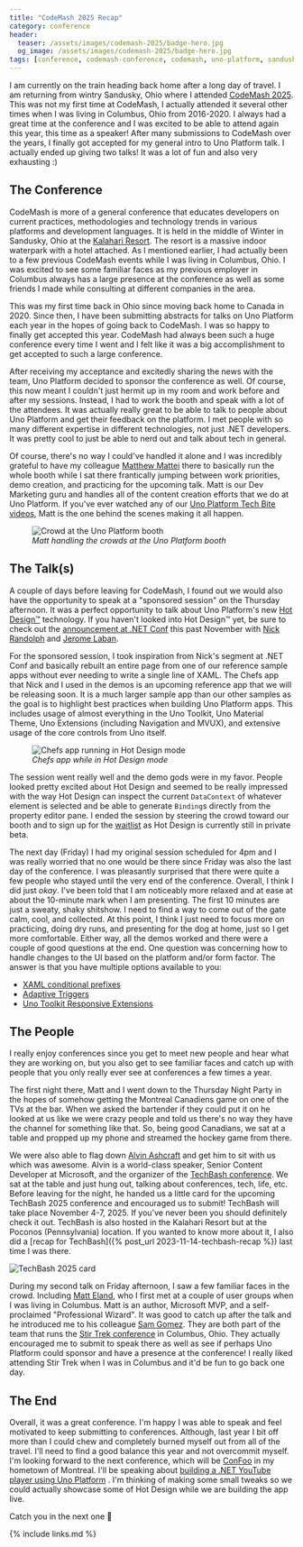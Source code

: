 ```yaml
---
title: "CodeMash 2025 Recap"
category: conference
header:
  teaser: /assets/images/codemash-2025/badge-hero.jpg
  og_image: /assets/images/codemash-2025/badge-hero.jpg
tags: [conference, codemash-conference, codemash, uno-platform, sandusky]
---
```


I am currently on the train heading back home after a long day of travel. I am returning from wintry Sandusky, Ohio where I attended [CodeMash 2025][codemash-site]. This was not my first time at CodeMash, I actually attended it several other times when I was living in Columbus, Ohio from 2016-2020. I always had a great time at the conference and I was excited to be able to attend again this year, this time as a speaker! After many submissions to CodeMash over the years, I finally got accepted for my general intro to Uno Platform talk. I actually ended up giving two talks! It was a lot of fun and also very exhausting :)

## The Conference

CodeMash is more of a general conference that educates developers on current practices, methodologies and technology trends in various platforms and development languages. It is held in the middle of Winter in Sandusky, Ohio at the [Kalahari Resort][kalahari-site]. The resort is a massive indoor waterpark with a hotel attached. As I mentioned earlier, I had actually been to a few previous CodeMash events while I was living in Columbus, Ohio. I was excited to see some familiar faces as my previous employer in Columbus always has a large presence at the conference as well as some friends I made while consulting at different companies in the area.

This was my first time back in Ohio since moving back home to Canada in 2020. Since then, I have been submitting abstracts for talks on Uno Platform each year in the hopes of going back to CodeMash. I was so happy to finally get accepted this year. CodeMash had always been such a huge conference every time I went and I felt like it was a big accomplishment to get accepted to such a large conference.

After receiving my acceptance and excitedly sharing the news with the team, Uno Platform decided to sponsor the conference as well. Of course, this now meant I couldn't just hermit up in my room and work before and after my sessions. Instead, I had to work the booth and speak with a lot of the attendees. It was actually really great to be able to talk to people about Uno Platform and get their feedback on the platform. I met people with so many different expertise in different technologies, not just .NET developers. It was pretty cool to just be able to nerd out and talk about tech in general.

Of course, there's no way I could've handled it alone and I was incredibly grateful to have my colleague [Matthew Mattei][mattei-twitter] there to basically run the whole booth while I sat there frantically jumping between work priorities, demo creation, and practicing for the upcoming talk. Matt is our Dev Marketing guru and handles all of the content creation efforts that we do at Uno Platform. If you've ever watched any of our [Uno Platform Tech Bite videos][tech-bite-yt], Matt is the one behind the scenes making it all happen.

<figure>
    <img src="/assets/images/codemash-2025/booth-crowd.jpg" alt="Crowd at the Uno Platform booth"/>
    <figcaption><em>Matt handling the crowds at the Uno Platform booth</em></figcaption>
</figure>

## The Talk(s)

A couple of days before leaving for CodeMash, I found out we would also have the opportunity to speak at a "sponsored session" on the Thursday afternoon. It was a perfect opportunity to talk about Uno Platform's new [Hot Design™][hot-design-page] technology. If you haven't looked into Hot Design™ yet, be sure to check out the [announcement at .NET Conf][hot-design-announcement] this past November with [Nick Randolph][randolph-blog] and [Jerome Laban][laban-twitter].

For the sponsored session, I took inspiration from Nick's segment at .NET Conf and basically rebuilt an entire page from one of our reference sample apps without ever needing to write a single line of XAML. The Chefs app that Nick and I used in the demos is an upcoming reference app that we will be releasing soon. It is a much larger sample app than our other samples as the goal is to highlight best practices when building Uno Platform apps. This includes usage of almost everything in the Uno Toolkit, Uno Material Theme, Uno Extensions (including Navigation and MVUX), and extensive usage of the core controls from Uno itself.

<figure>
    <img src="/assets/images/codemash-2025/hd-chefs.png" alt="Chefs app running in Hot Design mode"/>
    <figcaption><em>Chefs app while in Hot Design mode</em></figcaption>
</figure>

The session went really well and the demo gods were in my favor. People looked pretty excited about Hot Design and seemed to be really impressed with the way Hot Design can inspect the current `DataContext` of whatever element is selected and be able to generate `Binding`s directly from the property editor pane. I ended the session by steering the crowd toward our booth and to sign up for the [waitlist][hot-design-waitlist] as Hot Design is currently still in private beta.

The next day (Friday) I had my original session scheduled for 4pm and I was really worried that no one would be there since Friday was also the last day of the conference. I was pleasantly surprised that there were quite a few people who stayed until the very end of the conference. Overall, I think I did just _okay_. I've been told that I am noticeably more relaxed and at ease at about the 10-minute mark when I am presenting. The first 10 minutes are just a sweaty, shaky shitshow. I need to find a way to come out of the gate calm, cool, and collected. At this point, I think I just need to focus more on practicing, doing dry runs, and presenting for the dog at home, just so I get more comfortable. Either way, all the demos worked and there were a couple of good questions at the end. One question was concerning how to handle changes to the UI based on the platform and/or form factor. The answer is that you have multiple options available to you:

- [XAML conditional prefixes][conditional-xaml]
- [Adaptive Triggers][adaptive-triggers]
- [Uno Toolkit Responsive Extensions][responsive-ext]

## The People

I really enjoy conferences since you get to meet new people and hear what they are working on, but you also get to see familiar faces and catch up with people that you only really ever see at conferences a few times a year.

The first night there, Matt and I went down to the Thursday Night Party in the hopes of somehow getting the Montreal Canadiens game on one of the TVs at the bar. When we asked the bartender if they could put it on he looked at us like we were crazy people and told us there's no way they have the channel for something like that. So, being good Canadians, we sat at a table and propped up my phone and streamed the hockey game from there.

We were also able to flag down [Alvin Ashcraft][alvin-site] and get him to sit with us which was awesome. Alvin is a world-class speaker, Senior Content Developer at Microsoft, and the organizer of the [TechBash conference][techbash-site]. We sat at the table and just hung out, talking about conferences, tech, life, etc. Before leaving for the night, he handed us a little card for the upcoming TechBash 2025 conference and encouraged us to submit! TechBash will take place November 4-7, 2025. If you've never been you should definitely check it out. TechBash is also hosted in the Kalahari Resort but at the Poconos (Pennsylvania) location. If you wanted to know more about it, I also did a [recap for TechBash]({% post_url 2023-11-14-techbash-recap %}) last time I was there.

![TechBash 2025 card](/assets/images/codemash-2025/techbash-card.jpg)

During my second talk on Friday afternoon, I saw a few familiar faces in the crowd. Including [Matt Eland][eland-site], who I first met at a couple of user groups when I was living in Columbus. Matt is an author, Microsoft MVP, and a self-proclaimed "Professional Wizard". It was good to catch up after the talk and he introduced me to his colleague [Sam Gomez][gomez-twitter]. They are both part of the team that runs the [Stir Trek conference][stir-trek] in Columbus, Ohio. They actually encouraged me to submit to speak there as well as see if perhaps Uno Platform could sponsor and have a presence at the conference! I really liked attending Stir Trek when I was in Columbus and it'd be fun to go back one day.

## The End

Overall, it was a great conference. I'm happy I was able to speak and feel motivated to keep submitting to conferences. Although, last year I bit off more than I could chew and completely burned myself out from all of the travel. I'll need to find a good balance this year and not overcommit myself. I'm looking forward to the next conference, which will be [ConFoo][confoo-site] in my hometown of Montreal. I'll be speaking about [building a .NET YouTube player using Uno Platform][confoo-talk] . I'm thinking of making some small tweaks so we could actually showcase some of Hot Design while we are building the app live.

Catch you in the next one :wave:

[codemash-site]: https://codemash.org/
[mattei-twitter]: https://x.com/matteiomattei
[tech-bite-yt]: https://www.youtube.com/playlist?list=PLl_OlDcUya9rP_fDcFrHWV3DuP7KhQKRA
[hot-design-page]: https://platform.uno/hot-design/
[hot-design-waitlist]: https://platform.uno/waitlist/
[hot-design-announcement]: https://youtu.be/sJPyieyt1Rc?si=-ppfqj3l-JtmeLk6
[conditional-xaml]: https://platform.uno/docs/articles/platform-specific-xaml.html
[adaptive-triggers]: https://platform.uno/docs/articles/features/AdaptiveTrigger.html
[responsive-ext]: https://platform.uno/docs/articles/external/uno.toolkit.ui/doc/helpers/responsive-extension.html
[alvin-site]: https://www.alvinashcraft.com/
[techbash-site]: https://techbash.com/
[eland-site]: https://matteland.dev/
[stir-trek]: https://stirtrek.com/
[gomez-twitter]: https://x.com/thesoccerdev
[randolph-blog]: https://nicksnettravels.builttoroam.com/
[laban-twitter]: https://x.com/jlaban
[kalahari-site]: https://www.kalahariresorts.com/ohio/
[confoo-talk]: https://confoo.ca/en/2025/session/let-s-build-a-net-youtube-player-for-all-platforms
[confoo-site]: https://confoo.ca/en/2025
{% include links.md %}
